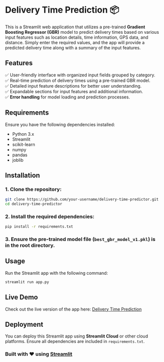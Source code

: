 # Delivery Time Prediction 📦

This is a Streamlit web application that utilizes a pre-trained **Gradient Boosting Regressor (GBR)** model to predict delivery times based on various input features such as location details, time information, GPS data, and distance. Simply enter the required values, and the app will provide a predicted delivery time along with a summary of the input features.

## Features
✅ User-friendly interface with organized input fields grouped by category.  
✅ Real-time prediction of delivery times using a pre-trained GBR model.  
✅ Detailed input feature descriptions for better user understanding.  
✅ Expandable sections for input features and additional information.  
✅ **Error handling** for model loading and prediction processes.  

## Requirements
Ensure you have the following dependencies installed:
- Python 3.x
- Streamlit
- scikit-learn
- numpy
- pandas
- joblib

## Installation
### 1. Clone the repository:
```sh
git clone https://github.com/your-username/delivery-time-predictor.git
cd delivery-time-predictor
```

### 2. Install the required dependencies:
```sh
pip install -r requirements.txt
```

### 3. Ensure the pre-trained model file (`best_gbr_model_v1.pkl`) is in the root directory.

## Usage
Run the Streamlit app with the following command:
```sh
streamlit run app.py
```

## Live Demo
Check out the live version of the app here: [Delivery Time Prediction](https://deliveryprediction-sapna-95-git.streamlit.app/)

## Deployment
You can deploy this Streamlit app using **Streamlit Cloud** or other cloud platforms. Ensure all dependencies are included in `requirements.txt`.

### Built with ❤️ using [Streamlit](https://streamlit.io/)
